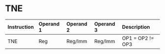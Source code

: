 # TNE

| Instruction | Operand 1 | Operand 2 | Operand 3 | Description |
| :--- | :--- | :--- | :--- | :--- |
| TNE | Reg | Reg/Imm | Reg/Imm | OP1 = OP2 != OP3 |

